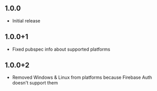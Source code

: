 ## 1.0.0

* Initial release

## 1.0.0+1

* Fixed pubspec info about supported platforms

## 1.0.0+2

* Removed Windows & Linux from platforms because Firebase Auth doesn't support them
